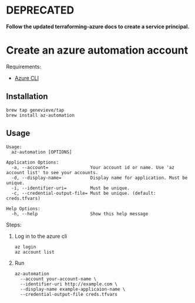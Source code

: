 # DEPRECATED
**Follow the updated terraforming-azure docs to create a service
principal.**

# Create an azure automation account

Requirements:

- [Azure CLI](https://docs.microsoft.com/en-us/cli/azure/install-azure-cli?view=azure-cli-latest)

## Installation

```
brew tap genevieve/tap
brew install az-automation
```

## Usage


```
Usage:
  az-automation [OPTIONS]

Application Options:
  -a, --account=                Your account id or name. Use 'az account list' to see your accounts.
  -d, --display-name=           Display name for application. Must be unique.
  -i, --identifier-uri=         Must be unique.
  -c, --credential-output-file= Must be unique. (default: creds.tfvars)

Help Options:
  -h, --help                    Show this help message
```


Steps:

1. Log in to the azure cli

    ```
    az login
    az account list
    ```

1. Run

    ```
    az-automation
      --account your-account-name \
      --identifier-uri http://example.com \
      --display-name example-applicaion-name \
      --credential-output-file creds.tfvars
    ```
